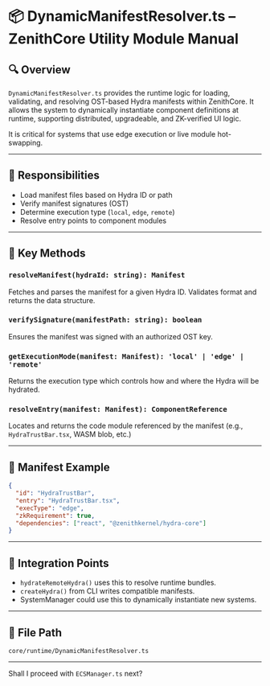 
# 📦 DynamicManifestResolver.ts – ZenithCore Utility Module Manual

## 🔍 Overview

`DynamicManifestResolver.ts` provides the runtime logic for loading, validating, and resolving OST-based Hydra manifests within ZenithCore. It allows the system to dynamically instantiate component definitions at runtime, supporting distributed, upgradeable, and ZK-verified UI logic.

It is critical for systems that use edge execution or live module hot-swapping.

---

## 🎯 Responsibilities

- Load manifest files based on Hydra ID or path
- Verify manifest signatures (OST)
- Determine execution type (`local`, `edge`, `remote`)
- Resolve entry points to component modules

---

## 🧠 Key Methods

### `resolveManifest(hydraId: string): Manifest`
Fetches and parses the manifest for a given Hydra ID. Validates format and returns the data structure.

### `verifySignature(manifestPath: string): boolean`
Ensures the manifest was signed with an authorized OST key.

### `getExecutionMode(manifest: Manifest): 'local' | 'edge' | 'remote'`
Returns the execution type which controls how and where the Hydra will be hydrated.

### `resolveEntry(manifest: Manifest): ComponentReference`
Locates and returns the code module referenced by the manifest (e.g., `HydraTrustBar.tsx`, WASM blob, etc.)

---

## 🧩 Manifest Example

```json
{
  "id": "HydraTrustBar",
  "entry": "HydraTrustBar.tsx",
  "execType": "edge",
  "zkRequirement": true,
  "dependencies": ["react", "@zenithkernel/hydra-core"]
}
```

---

## 🔗 Integration Points

- `hydrateRemoteHydra()` uses this to resolve runtime bundles.
- `createHydra()` from CLI writes compatible manifests.
- SystemManager could use this to dynamically instantiate new systems.

---

## 📁 File Path

```
core/runtime/DynamicManifestResolver.ts
```

---

Shall I proceed with `ECSManager.ts` next?
